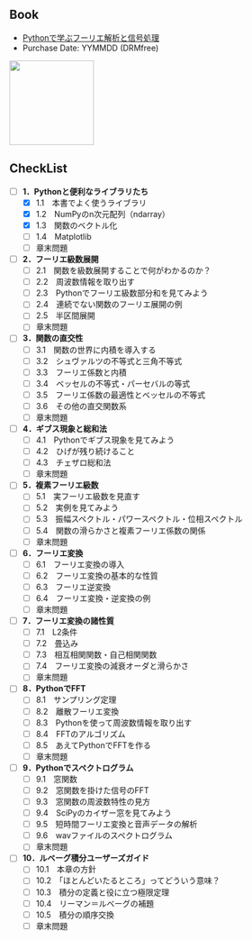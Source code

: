 ## Book
- [Pythonで学ぶフーリエ解析と信号処理](https://www.coronasha.co.jp/np/isbn/9784339009378/)
- Purchase Date: YYMMDD (DRMfree)

<img src="https://www.coronasha.co.jp/imgs/cover/9784339009378.jpg" height=150px>

## CheckList
- [ ] **1．Pythonと便利なライブラリたち**
  - [x] 1.1　本書でよく使うライブラリ
  - [x] 1.2　NumPyのn次元配列（ndarray）
  - [x] 1.3　関数のベクトル化
  - [ ] 1.4　Matplotlib
  - [ ] 章末問題
- [ ] **2．フーリエ級数展開**
  - [ ] 2.1　関数を級数展開することで何がわかるのか？
  - [ ] 2.2　周波数情報を取り出す
  - [ ] 2.3　Pythonでフーリエ級数部分和を見てみよう
  - [ ] 2.4　連続でない関数のフーリエ展開の例
  - [ ] 2.5　半区間展開
  - [ ] 章末問題
- [ ] **3．関数の直交性**
  - [ ] 3.1　関数の世界に内積を導入する
  - [ ] 3.2　シュヴァルツの不等式と三角不等式
  - [ ] 3.3　フーリエ係数と内積
  - [ ] 3.4　ベッセルの不等式・パーセバルの等式
  - [ ] 3.5　フーリエ係数の最適性とベッセルの不等式
  - [ ] 3.6　その他の直交関数系
  - [ ] 章末問題
- [ ] **4．ギブス現象と総和法**
  - [ ] 4.1　Pythonでギブス現象を見てみよう
  - [ ] 4.2　ひげが残り続けること
  - [ ] 4.3　チェザロ総和法
  - [ ] 章末問題
- [ ] **5．複素フーリエ級数**
  - [ ] 5.1　実フーリエ級数を見直す
  - [ ] 5.2　実例を見てみよう
  - [ ] 5.3　振幅スペクトル・パワースペクトル・位相スペクトル
  - [ ] 5.4　関数の滑らかさと複素フーリエ係数の関係
  - [ ] 章末問題
- [ ] **6．フーリエ変換**
  - [ ] 6.1　フーリエ変換の導入
  - [ ] 6.2　フーリエ変換の基本的な性質
  - [ ] 6.3　フーリエ逆変換
  - [ ] 6.4　フーリエ変換・逆変換の例
  - [ ] 章末問題
- [ ] **7．フーリエ変換の諸性質**
  - [ ] 7.1　L2条件
  - [ ] 7.2　畳込み
  - [ ] 7.3　相互相関関数・自己相関関数
  - [ ] 7.4　フーリエ変換の減衰オーダと滑らかさ
  - [ ] 章末問題
- [ ] **8．PythonでFFT**
  - [ ] 8.1　サンプリング定理
  - [ ] 8.2　離散フーリエ変換
  - [ ] 8.3　Pythonを使って周波数情報を取り出す
  - [ ] 8.4　FFTのアルゴリズム
  - [ ] 8.5　あえてPythonでFFTを作る
  - [ ] 章末問題
- [ ] **9．Pythonでスペクトログラム**
  - [ ] 9.1　窓関数
  - [ ] 9.2　窓関数を掛けた信号のFFT
  - [ ] 9.3　窓関数の周波数特性の見方
  - [ ] 9.4　SciPyのカイザー窓を見てみよう
  - [ ] 9.5　短時間フーリエ変換と音声データの解析
  - [ ] 9.6　wavファイルのスペクトログラム
  - [ ] 章末問題
- [ ] **10．ルベーグ積分ユーザーズガイド**
  - [ ] 10.1　本章の方針
  - [ ] 10.2　「ほとんどいたるところ」ってどういう意味？
  - [ ] 10.3　積分の定義と役に立つ極限定理
  - [ ] 10.4　リーマン＝ルベーグの補題
  - [ ] 10.5　積分の順序交換
  - [ ] 章末問題
